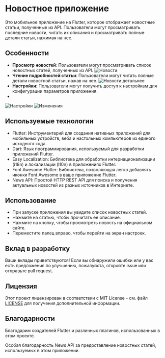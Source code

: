 # Новостное приложение

Это мобильное приложение на Flutter, которое отображает новостные статьи, полученные из API. Пользователи могут просматривать последние новости, читать их описания и просматривать полные детали статьи, нажимая на нее.

## Особенности

- **Просмотр новостей**: Пользователи могут просматривать список новостных статей, полученных из API.
![Новости](screenshots/newsScreen.png)
- **Чтение подробностей статьи**: Пользователи могут читать полные детали новостной статьи, нажав на нее.
![Новости детальнее](screenshots/newsDetailScreen.png)
- **Настройки**: Пользователи могут получить доступ к настройкам для конфигурации параметров приложения.
- 
![Настройки](screenshots/settingsScreen.png)
![Изменения](screenshots/changes.png)

## Используемые технологии

- Flutter: Инструментарий для создания нативных приложений для мобильных устройств, веба и настольных компьютеров из единого исходного кода.
- Dart: Язык программирования, используемый для разработки приложений Flutter.
- Easy Localization: Библиотека для обработки интернационализации (i18n) и локализации (l10n) в приложениях Flutter.
- Font Awesome Flutter: Библиотека, позволяющая легко добавлять иконки Font Awesome в ваше приложение Flutter.
- News API: Простой HTTP REST API для поиска и получения актуальных новостей из разных источников в Интернете.

## Использование

- При запуске приложения вы увидите список новостных статей.
- Нажмите на статью, чтобы прочитать ее описание.
- Нажмите на кнопку, чтобы просмотреть новость на официальном сайте.
- Переместите палец вправо, чтобы перейти на экран настроек.

## Вклад в разработку

Ваши вклады приветствуются! Если вы обнаружили ошибки или у вас есть предложения по улучшению, пожалуйста, откройте issue или отправьте pull request.

## Лицензия

Этот проект лицензирован в соответствии с MIT License - см. файл [LICENSE](LICENSE) для получения дополнительной информации.

## Благодарности

Благодарим создателей Flutter и различных плагинов, использованных в этом проекте.

Особая благодарность News API за предоставление новостных статей, используемых в этом приложении.
